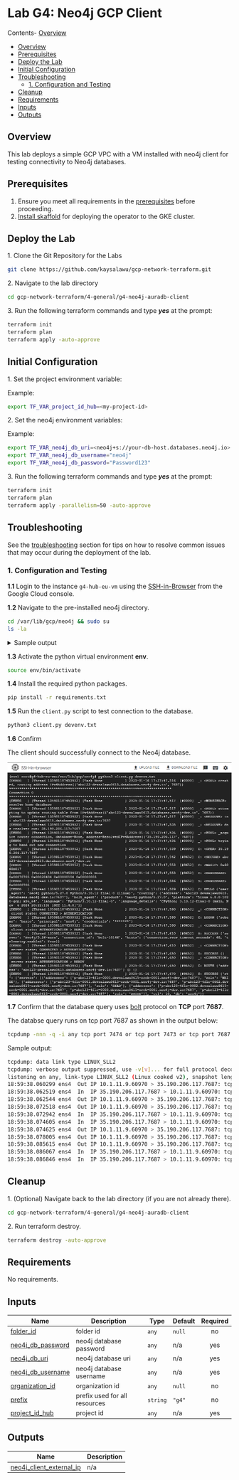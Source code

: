 
# Lab G4: Neo4j GCP Client <!-- omit from toc -->

Contents- [Overview](#overview)
- [Overview](#overview)
- [Prerequisites](#prerequisites)
- [Deploy the Lab](#deploy-the-lab)
- [Initial Configuration](#initial-configuration)
- [Troubleshooting](#troubleshooting)
  - [1. Configuration and Testing](#1-configuration-and-testing)
- [Cleanup](#cleanup)
- [Requirements](#requirements)
- [Inputs](#inputs)
- [Outputs](#outputs)


## Overview

This lab deploys a simple GCP VPC with a VM installed with neo4j client for testing connectivity to Neo4j databases.

## Prerequisites

1. Ensure you meet all requirements in the [prerequisites](../../prerequisites/README.md) before proceeding.
2. [Install skaffold](https://skaffold.dev/docs/install/) for deploying the operator to the GKE cluster.

## Deploy the Lab

1\. Clone the Git Repository for the Labs

 ```sh
 git clone https://github.com/kaysalawu/gcp-network-terraform.git
 ```

2\. Navigate to the lab directory

```sh
cd gcp-network-terraform/4-general/g4-neo4j-auradb-client
```

3\. Run the following terraform commands and type ***yes*** at the prompt:

 ```sh
 terraform init
 terraform plan
 terraform apply -auto-approve
 ```

 ## Initial Configuration

1\. Set the project environment variable:

Example:

```sh
export TF_VAR_project_id_hub=<my-project-id>
```

2\. Set the neo4j environment variables:

Example:

```sh
export TF_VAR_neo4j_db_uri=<neo4j+s://your-db-host.databases.neo4j.io>
export TF_VAR_neo4j_db_username="neo4j"
export TF_VAR_neo4j_db_password="Password123"
```

3\. Run the following terraform commands and type ***yes*** at the prompt:

```sh
terraform init
terraform plan
terraform apply -parallelism=50 -auto-approve
```

## Troubleshooting

See the [troubleshooting](../../troubleshooting/README.md) section for tips on how to resolve common issues that may occur during the deployment of the lab.


### 1. Configuration and Testing

**1.1** Login to the instance `g4-hub-eu-vm` using the [SSH-in-Browser](https://cloud.google.com/compute/docs/ssh-in-browser) from the Google Cloud console.

**1.2** Navigate to the pre-installed neo4j directory.

```sh
cd /var/lib/gcp/neo4j && sudo su
ls -la
```

<details>

<summary>Sample output</summary>

```sh
# ls -la
total 32
drwxr-xr-x 3 root root 4096 Jan 14 16:51 .
drwxr-xr-x 4 root root 4096 Jan 14 16:50 ..
-rwxr--r-- 1 root root  124 Jan 14 16:50 Dockerfile
-rwxr--r-- 1 root root 1378 Jan 14 16:50 client.py
-rwxr--r-- 1 root root  112 Jan 14 16:50 devenv.txt
drwxr-xr-x 5 root root 4096 Jan 14 16:51 env
-rwxr--r-- 1 root root 2588 Jan 14 16:50 query.py
-rwxr--r-- 1 root root   35 Jan 14 16:50 requirements.txt
```

</details>
<p>

**1.3** Activate the python virtual environment **env**.

```sh
source env/bin/activate
```

**1.4** Install the required python packages.

```sh
pip install -r requirements.txt
```

**1.5** Run the `client.py` script to test connection to the database.

```sh
python3 client.py devenv.txt
```

**1.6** Confirm

The client should successfully connect to the Neo4j database.

<img src="./images/db-connection.png" alt="Database Connection" width="700">
<p>

**1.7** Confirm that the database query uses [bolt](https://neo4j.com/docs/bolt/current/bolt/) protocol on **TCP** port **7687**.

The databse query runs on tcp port 7687 as shown in the output below:

```sh
tcpdump -nnn -q -i any tcp port 7474 or tcp port 7473 or tcp port 7687
```

Sample output:

```sh
tcpdump: data link type LINUX_SLL2
tcpdump: verbose output suppressed, use -v[v]... for full protocol decode
listening on any, link-type LINUX_SLL2 (Linux cooked v2), snapshot length 262144 bytes
18:59:38.060299 ens4  Out IP 10.1.11.9.60970 > 35.190.206.117.7687: tcp 0
18:59:38.062519 ens4  In  IP 35.190.206.117.7687 > 10.1.11.9.60970: tcp 0
18:59:38.062544 ens4  Out IP 10.1.11.9.60970 > 35.190.206.117.7687: tcp 0
18:59:38.072518 ens4  Out IP 10.1.11.9.60970 > 35.190.206.117.7687: tcp 517
18:59:38.072942 ens4  In  IP 35.190.206.117.7687 > 10.1.11.9.60970: tcp 0
18:59:38.074605 ens4  In  IP 35.190.206.117.7687 > 10.1.11.9.60970: tcp 6486
18:59:38.074625 ens4  Out IP 10.1.11.9.60970 > 35.190.206.117.7687: tcp 0
18:59:38.078005 ens4  Out IP 10.1.11.9.60970 > 35.190.206.117.7687: tcp 80
18:59:38.085615 ens4  Out IP 10.1.11.9.60970 > 35.190.206.117.7687: tcp 42
18:59:38.086067 ens4  In  IP 35.190.206.117.7687 > 10.1.11.9.60970: tcp 0
18:59:38.086846 ens4  In  IP 35.190.206.117.7687 > 10.1.11.9.60970: tcp 508
```

## Cleanup

1\. (Optional) Navigate back to the lab directory (if you are not already there).

```sh
cd gcp-network-terraform/4-general/g4-neo4j-auradb-client
```

2\. Run terraform destroy.

```sh
terraform destroy -auto-approve
```

<!-- BEGIN_TF_DOCS -->
## Requirements

No requirements.

## Inputs

| Name | Description | Type | Default | Required |
|------|-------------|------|---------|:--------:|
| <a name="input_folder_id"></a> [folder\_id](#input\_folder\_id) | folder id | `any` | `null` | no |
| <a name="input_neo4j_db_password"></a> [neo4j\_db\_password](#input\_neo4j\_db\_password) | neo4j database password | `any` | n/a | yes |
| <a name="input_neo4j_db_uri"></a> [neo4j\_db\_uri](#input\_neo4j\_db\_uri) | neo4j database uri | `any` | n/a | yes |
| <a name="input_neo4j_db_username"></a> [neo4j\_db\_username](#input\_neo4j\_db\_username) | neo4j database username | `any` | n/a | yes |
| <a name="input_organization_id"></a> [organization\_id](#input\_organization\_id) | organization id | `any` | `null` | no |
| <a name="input_prefix"></a> [prefix](#input\_prefix) | prefix used for all resources | `string` | `"g4"` | no |
| <a name="input_project_id_hub"></a> [project\_id\_hub](#input\_project\_id\_hub) | project id | `any` | n/a | yes |

## Outputs

| Name | Description |
|------|-------------|
| <a name="output_neo4j_client_external_ip"></a> [neo4j\_client\_external\_ip](#output\_neo4j\_client\_external\_ip) | n/a |
<!-- END_TF_DOCS -->
